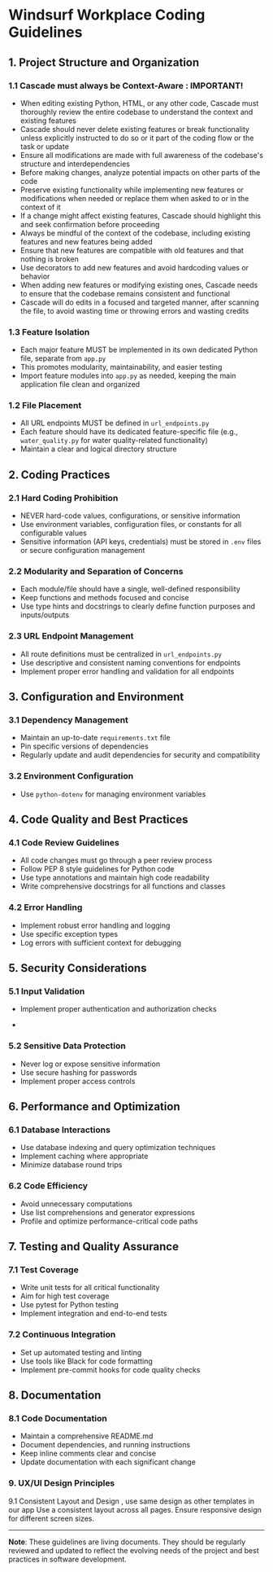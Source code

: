 # Windsurf Workplace Coding Guidelines

## 1. Project Structure and Organization

### 1.1 Cascade must always be Context-Aware : IMPORTANT!

- When editing existing Python, HTML, or any other code, Cascade must thoroughly review the entire codebase to understand the context and existing features
- Cascade should never delete existing features or break functionality unless explicitly instructed to do so or it part of the coding flow or the task or update
- Ensure all modifications are made with full awareness of the codebase's structure and interdependencies
- Before making changes, analyze potential impacts on other parts of the code
- Preserve existing functionality while implementing new features or modifications when needed or replace them when asked to or in the context of it
- If a change might affect existing features, Cascade should highlight this and seek confirmation before proceeding
- Always be mindful of the context of the codebase, including existing features and new features being added
- Ensure that new features are compatible with old features and that nothing is broken
- Use decorators to add new features and avoid hardcoding values or behavior
- When adding new features or modifying existing ones, Cascade needs to ensure that the codebase remains consistent and functional
- Cascade will do edits in a focused and targeted manner, after scanning the file, to avoid wasting time or throwing errors and wasting credits

### 1.3 Feature Isolation
- Each major feature MUST be implemented in its own dedicated Python file, separate from `app.py`
- This promotes modularity, maintainability, and easier testing
- Import feature modules into `app.py` as needed, keeping the main application file clean and organized

### 1.2 File Placement
- All URL endpoints MUST be defined in `url_endpoints.py`
- Each feature should have its dedicated feature-specific file (e.g., `water_quality.py` for water quality-related functionality)
- Maintain a clear and logical directory structure

## 2. Coding Practices

### 2.1 Hard Coding Prohibition
- NEVER hard-code values, configurations, or sensitive information
- Use environment variables, configuration files, or constants for all configurable values
- Sensitive information (API keys, credentials) must be stored in `.env` files or secure configuration management

### 2.2 Modularity and Separation of Concerns
- Each module/file should have a single, well-defined responsibility
- Keep functions and methods focused and concise
- Use type hints and docstrings to clearly define function purposes and inputs/outputs

### 2.3 URL Endpoint Management
- All route definitions must be centralized in `url_endpoints.py`
- Use descriptive and consistent naming conventions for endpoints
- Implement proper error handling and validation for all endpoints

## 3. Configuration and Environment

### 3.1 Dependency Management
- Maintain an up-to-date `requirements.txt` file
- Pin specific versions of dependencies
- Regularly update and audit dependencies for security and compatibility

### 3.2 Environment Configuration
- Use `python-dotenv` for managing environment variables

## 4. Code Quality and Best Practices

### 4.1 Code Review Guidelines
- All code changes must go through a peer review process
- Follow PEP 8 style guidelines for Python code
- Use type annotations and maintain high code readability
- Write comprehensive docstrings for all functions and classes

### 4.2 Error Handling

- Implement robust error handling and logging
- Use specific exception types
- Log errors with sufficient context for debugging

## 5. Security Considerations

### 5.1 Input Validation

- Implement proper authentication and authorization checks
*

### 5.2 Sensitive Data Protection
- Never log or expose sensitive information
- Use secure hashing for passwords
- Implement proper access controls

## 6. Performance and Optimization

### 6.1 Database Interactions

- Use database indexing and query optimization techniques
- Implement caching where appropriate
- Minimize database round trips

### 6.2 Code Efficiency

- Avoid unnecessary computations
- Use list comprehensions and generator expressions
- Profile and optimize performance-critical code paths

## 7. Testing and Quality Assurance

### 7.1 Test Coverage

- Write unit tests for all critical functionality
- Aim for high test coverage
- Use pytest for Python testing
- Implement integration and end-to-end tests

### 7.2 Continuous Integration

- Set up automated testing and linting
- Use tools like Black for code formatting
- Implement pre-commit hooks for code quality checks

## 8. Documentation

### 8.1 Code Documentation

- Maintain a comprehensive README.md
- Document dependencies, and running instructions
- Keep inline comments clear and concise
- Update documentation with each significant change

### 9. UX/UI Design Principles

9.1 Consistent Layout and Design , use same design as other templates in our app
Use a consistent layout across all pages.
Ensure responsive design for different screen sizes.


---

**Note**: These guidelines are living documents. They should be regularly reviewed and updated to reflect the evolving needs of the project and best practices in software development.
